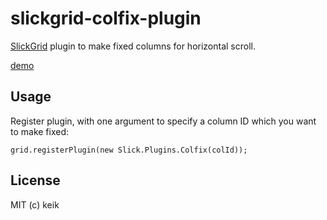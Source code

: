 # slickgrid-colfix-plugin

[SlickGrid](https://github.com/mleibman/SlickGrid) plugin to make fixed columns for horizontal scroll.

[demo](http://keik.info/products/slickgrid-colfix-plugin/examples/)

## Usage

Register plugin, with one argument to specify a column ID which you want to make fixed:

```
grid.registerPlugin(new Slick.Plugins.Colfix(colId));
```

## License

MIT (c) keik

